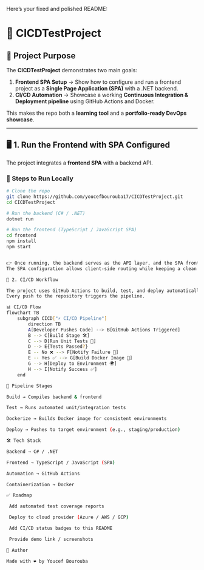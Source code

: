 Here’s your fixed and polished README:

# 🚀 CICDTestProject  

## 🎯 Project Purpose  
The **CICDTestProject** demonstrates two main goals:  

1. **Frontend SPA Setup** → Show how to configure and run a frontend project as a **Single Page Application (SPA)** with a .NET backend.  
2. **CI/CD Automation** → Showcase a working **Continuous Integration & Deployment pipeline** using GitHub Actions and Docker.  

This makes the repo both a **learning tool** and a **portfolio-ready DevOps showcase**.  

---

## 🖥️ 1. Run the Frontend with SPA Configured  

The project integrates a **frontend SPA** with a backend API.  

### 🔹 Steps to Run Locally  

```bash
# Clone the repo
git clone https://github.com/youcefbourouba17/CICDTestProject.git
cd CICDTestProject

# Run the backend (C# / .NET)
dotnet run

# Run the frontend (TypeScript / JavaScript SPA)
cd frontend
npm install
npm start


👉 Once running, the backend serves as the API layer, and the SPA frontend consumes it.
The SPA configuration allows client-side routing while keeping a clean integration with the backend.

🔄 2. CI/CD Workflow

The project uses GitHub Actions to build, test, and deploy automatically.
Every push to the repository triggers the pipeline.

📊 CI/CD Flow
flowchart TB
    subgraph CICD["⚡ CI/CD Pipeline"]
        direction TB
        A[Developer Pushes Code] --> B[GitHub Actions Triggered]
        B --> C[Build Stage 🛠️]
        C --> D[Run Unit Tests 🧪]
        D --> E{Tests Passed?}
        E -- No ❌ --> F[Notify Failure 🚨]
        E -- Yes ✅ --> G[Build Docker Image 🐳]
        G --> H[Deploy to Environment 🌍]
        H --> I[Notify Success ✅]
    end

🔹 Pipeline Stages

Build → Compiles backend & frontend

Test → Runs automated unit/integration tests

Dockerize → Builds Docker image for consistent environments

Deploy → Pushes to target environment (e.g., staging/production)

🛠️ Tech Stack

Backend → C# / .NET

Frontend → TypeScript / JavaScript (SPA)

Automation → GitHub Actions

Containerization → Docker

✅ Roadmap

 Add automated test coverage reports

 Deploy to cloud provider (Azure / AWS / GCP)

 Add CI/CD status badges to this README

 Provide demo link / screenshots

📌 Author

Made with ❤️ by Youcef Bourouba
